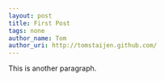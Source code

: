 ```yaml
---
layout: post
title: First Post
tags: none
author_name: Tom
author_uri: http://tomstaijen.github.com/
---
```


This is another paragraph.